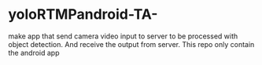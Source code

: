 # yoloRTMPandroid-TA-
make app that send camera video input to server to be processed with object detection. And receive the output from server. This repo only contain the android app

